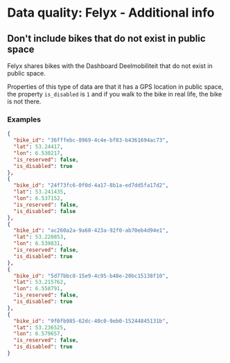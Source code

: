 # Data quality: Felyx - Additional info

## Don't include bikes that do not exist in public space

Felyx shares bikes with the Dashboard Deelmobiliteit that do not exist in public space.

Properties of this type of data are that it has a GPS location in public space, the property `is_disabled` is `1` and if you walk to the bike in real life, the bike is not there.

### Examples

```json
{
  "bike_id": "36fffebc-8969-4c4e-bf83-b4361694ac73",
  "lat": 53.24417,
  "lon": 6.530217,
  "is_reserved": false,
  "is_disabled": true
},
{
  "bike_id": "24f73fc6-0f0d-4a17-8b1a-ed7dd5fa17d2",
  "lat": 53.241435,
  "lon": 6.537152,
  "is_reserved": false,
  "is_disabled": false
},
{
  "bike_id": "ac260a2a-9a60-423a-92f0-ab70eb4d94e1",
  "lat": 53.220853,
  "lon": 6.539831,
  "is_reserved": false,
  "is_disabled": true
},
{
  "bike_id": "5d77bbc8-15e9-4c95-b48e-20bc15138f10",
  "lat": 53.215762,
  "lon": 6.558791,
  "is_reserved": false,
  "is_disabled": true
},
{
  "bike_id": "9f0fb985-62dc-40c0-9eb0-15244845131b",
  "lat": 53.236525,
  "lon": 6.579657,
  "is_reserved": false,
  "is_disabled": true
}

```


